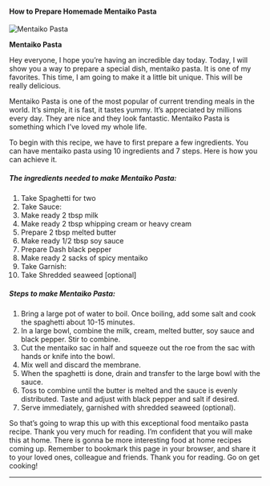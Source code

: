             

#### How to Prepare Homemade Mentaiko Pasta

![Mentaiko Pasta](https://img-global.cpcdn.com/recipes/f5887d1e228f3b43/751x532cq70/mentaiko-pasta-recipe-main-photo.jpg)

**Mentaiko Pasta**

Hey everyone, I hope you’re having an incredible day today. Today, I will show you a way to prepare a special dish, mentaiko pasta. It is one of my favorites. This time, I am going to make it a little bit unique. This will be really delicious.

Mentaiko Pasta is one of the most popular of current trending meals in the world. It’s simple, it is fast, it tastes yummy. It’s appreciated by millions every day. They are nice and they look fantastic. Mentaiko Pasta is something which I’ve loved my whole life.

To begin with this recipe, we have to first prepare a few ingredients. You can have mentaiko pasta using 10 ingredients and 7 steps. Here is how you can achieve it.

##### The ingredients needed to make Mentaiko Pasta:

1.  Take Spaghetti for two
2.  Take Sauce:
3.  Make ready 2 tbsp milk
4.  Make ready 2 tbsp whipping cream or heavy cream
5.  Prepare 2 tbsp melted butter
6.  Make ready 1/2 tbsp soy sauce
7.  Prepare Dash black pepper
8.  Make ready 2 sacks of spicy mentaiko
9.  Take Garnish:
10.  Take Shredded seaweed \[optional\]

##### Steps to make Mentaiko Pasta:

1.  Bring a large pot of water to boil. Once boiling, add some salt and cook the spaghetti about 10-15 minutes.
2.  In a large bowl, combine the milk, cream, melted butter, soy sauce and black pepper. Stir to combine.
3.  Cut the mentaiko sac in half and squeeze out the roe from the sac with hands or knife into the bowl.
4.  Mix well and discard the membrane.
5.  When the spaghetti is done, drain and transfer to the large bowl with the sauce.
6.  Toss to combine until the butter is melted and the sauce is evenly distributed. Taste and adjust with black pepper and salt if desired.
7.  Serve immediately, garnished with shredded seaweed (optional).

So that’s going to wrap this up with this exceptional food mentaiko pasta recipe. Thank you very much for reading. I’m confident that you will make this at home. There is gonna be more interesting food at home recipes coming up. Remember to bookmark this page in your browser, and share it to your loved ones, colleague and friends. Thank you for reading. Go on get cooking!

* * *